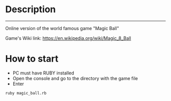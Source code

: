 # **Description**
___
Online version of the world famous game "Magic Ball"

Game's Wiki link: https://en.wikipedia.org/wiki/Magic_8_Ball

# **How to start**

- PC must have RUBY installed
- Open the console and go to the directory with the game file
- Enter

```ruby magic_ball.rb```